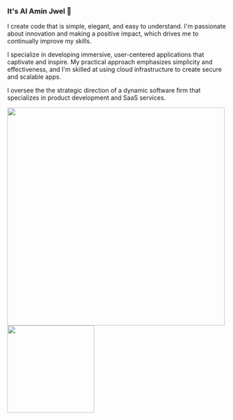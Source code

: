### It's Al Amin Jwel 👋 

I create code that is simple, elegant, and easy to understand. I'm passionate about innovation and making a positive impact, which drives me to continually improve my skills.

I specialize in developing immersive, user-centered applications that captivate and inspire. My practical approach emphasizes simplicity and effectiveness, and I'm skilled at using cloud infrastructure to create secure and scalable apps.

I oversee the the strategic direction of a dynamic software firm that specializes in product development and SaaS services.

<a href="https://github.com/alaminjwel/github-readme-stats">
  <img height="500" align="center" src="https://github-readme-stats.vercel.app/api/wakatime?username=alaminjwel&layout=compact" />
</a>
<a href="https://github.com/alaminjwel/convoychat">
  <img height="200" align="center" src="https://github-readme-stats.vercel.app/api/top-langs?username=alaminjwel&layout=compact" />
</a>
